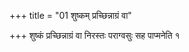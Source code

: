 +++
title = "01 शुष्कम् प्रच्छिन्नाग्रं वा"

+++
शुष्कं प्रच्छिन्नाग्रं वा निरस्तः पराग्वसुः सह पाप्मनेति १